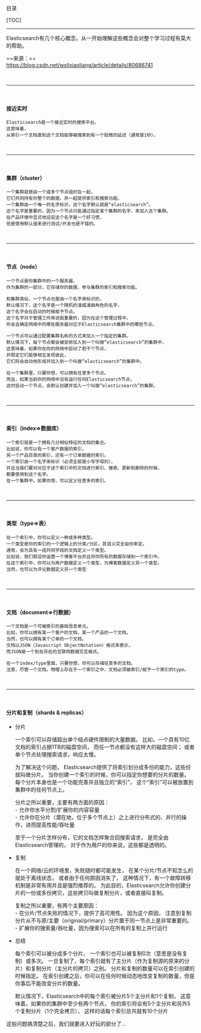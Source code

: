 
目录


[TOC]


---

Elasticsearch有几个核心概念。从一开始理解这些概念会对整个学习过程有莫大的帮助。  



==来源：==  
https://blog.csdn.net/wslixiaoliang/article/details/80686741


<br>
 

---

<br>


#### 接近实时

	Elasticsearch是一个接近实时的搜索平台。
	这意味着，
	从索引一个文档直到这个文档能够被搜索到有一个轻微的延迟（通常是1秒）。  

<br>
 

---

<br>

	
#### 集群（cluster）  

	一个集群就是由一个或多个节点组织在一起，
	它们共同持有你整个的数据，并一起提供索引和搜索功能。
	一个集群由一个唯一的名字标识，这个名字默认就是“elasticsearch”。
	这个名字是重要的，因为一个节点只能通过指定某个集群的名字，来加入这个集群。
	在产品环境中显式地设定这个名字是一个好习惯，
	但是使用默认值来进行测试/开发也是不错的。     

<br>
 

---

<br>

	
#### 节点（node）  

	一个节点是你集群中的一个服务器，
	作为集群的一部分，它存储你的数据，参与集群的索引和搜索功能。
	
	和集群类似，一个节点也是由一个名字来标识的，
	默认情况下，这个名字是一个随机的漫威漫画角色的名字，
	这个名字会在启动的时候赋予节点。
	这个名字对于管理工作来说挺重要的，因为在这个管理过程中，
	你会去确定网络中的哪些服务器对应于Elasticsearch集群中的哪些节点。  
	
	一个节点可以通过配置集群名称的方式来加入一个指定的集群。
	默认情况下，每个节点都会被安排加入到一个叫做“elasticsearch”的集群中，
	这意味着，如果你在你的网络中启动了若干个节点，
	并假定它们能够相互发现彼此，
	它们将会自动地形成并加入到一个叫做“elasticsearch”的集群中。  
	
	在一个集群里，只要你想，可以拥有任意多个节点。
	而且，如果当前你的网络中没有运行任何Elasticsearch节点，
	这时启动一个节点，会默认创建并加入一个叫做“elasticsearch”的集群。  

<br>
 

---

<br>


#### 索引（index=>数据库）  

	一个索引就是一个拥有几分相似特征的文档的集合。
	比如说，你可以有一个客户数据的索引，
	另一个产品目录的索引，还有一个订单数据的索引。
	一个索引由一个名字来标识（必须全部是小写字母的），
	并且当我们要对对应于这个索引中的文档进行索引、搜索、更新和删除的时候，
	都要使用到这个名字。 
	在一个集群中，如果你想，可以定义任意多的索引。  

<br>
 

---

<br>


#### 类型（type=>表）  

	在一个索引中，你可以定义一种或多种类型。
	一个类型是你的索引的一个逻辑上的分类/分区，其语义完全由你来定。
	通常，会为具有一组共同字段的文档定义一个类型。
	比如说，我们假设你运营一个博客平台并且将你所有的数据存储到一个索引中。
	在这个索引中，你可以为用户数据定义一个类型，为博客数据定义另一个类型，
	当然，也可以为评论数据定义另一个类型  

<br>
 

---

<br>


#### 文档（document=>行数据）  

	一个文档是一个可被索引的基础信息单元。
	比如，你可以拥有某一个客户的文档，某一个产品的一个文档，
	当然，也可以拥有某个订单的一个文档。
	文档以JSON（Javascript ObjectNotation）格式来表示，
	而JSON是一个到处存在的互联网数据交互格式。  
	
	在一个index/type里面，只要你想，你可以存储任意多的文档。
	注意，尽管一个文档，物理上存在于一个索引之中，文档必须被索引/赋予一个索引的type。  

<br>
 

---

<br>

	
#### 分片和复制（shards & replicas）  

- 分片


	一个索引可以存储超出单个结点硬件限制的大量数据。
	比如，一个具有10亿文档的索引占据1TB的磁盘空间，
	而任一节点都没有这样大的磁盘空间；
	或者单个节点处理搜索请求，响应太慢。  
	
	为了解决这个问题，
	Elasticsearch提供了将索引划分成多份的能力，这些份就叫做分片。
	当你创建一个索引的时候，你可以指定你想要的分片的数量。
	每个分片本身也是一个功能完善并且独立的“索引”，
	这个“索引”可以被放置到集群中的任何节点上。  

	分片之所以重要，主要有两方面的原因：  
		- 允许你水平分割/扩展你的内容容量  
		- 允许你在分片（潜在地，位于多个节点上）之上进行分布式的、并行的操作，进而提高性能/吞吐量  

    至于一个分片怎样分布，它的文档怎样聚合回搜索请求，
    是完全由Elasticsearch管理的，
    对于作为用户的你来说，这些都是透明的。  

- 复制

    
    在一个网络/云的环境里，失败随时都可能发生，
    在某个分片/节点不知怎么的就处于离线状态，
    或者由于任何原因消失了，
    这种情况下，有一个故障转移机制是非常有用并且是强烈推荐的。
    为此目的，Elasticsearch允许你创建分片的一份或多份拷贝，这些拷贝叫做复制分片，或者直接叫复制。  
    
    复制之所以重要，有两个主要原因：  
        - 在分片/节点失败的情况下，提供了高可用性。
            因为这个原因，
            注意到复制分片从不与原/主要（original/primary）分片置于同一节点上是非常重要的。  
        - 扩展你的搜索量/吞吐量，因为搜索可以在所有的复制上并行运行  
    
- 总结


    每个索引可以被分成多个分片。
    一个索引也可以被复制0次（意思是没有复制）或多次。
    一旦复制了，每个索引就有了主分片（作为复制源的原来的分片）和复制分片（主分片的拷贝）之别。
    分片和复制的数量可以在索引创建的时候指定。
    在索引创建之后，你可以在任何时候动态地改变复制的数量，但是你事后不能改变分片的数量。  

    默认情况下，Elasticsearch中的每个索引被分片5个主分片和1个复制，
    这意味着，如果你的集群中至少有两个节点，
    你的索引将会有5个主分片和另外5个复制分片（1个完全拷贝），
    这样的话每个索引总共就有10个分片      


这些问题搞清楚之后，我们就要进入好玩的部分了...  